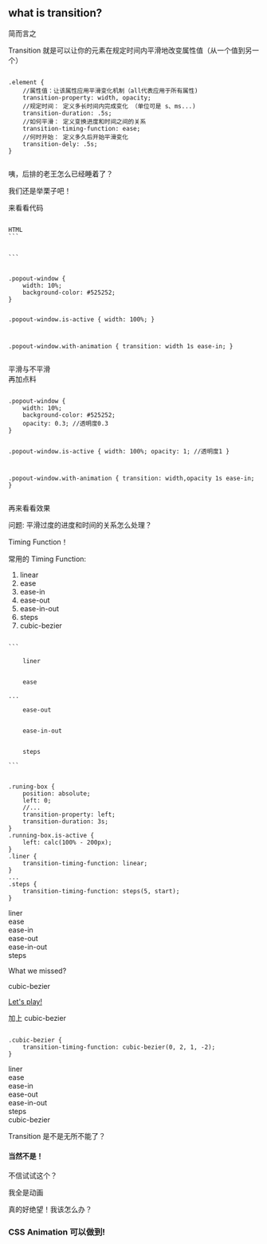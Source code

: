 ## what is transition?
<section>
    <p>简而言之</p>
    Transition 就是可以让你的元素在<span class="fragment highlight-red">规定时间</span>内<span class="fragment highlight-red">平滑</span>地改变<span class="fragment highlight-red">属性值</span>（从一个值到另一个）
</section>
<section>
    <pre><code data-trim data-noescape>
.element {
    //属性值：让该属性应用平滑变化机制（all代表应用于所有属性)
    transition-property: width, opacity;
    //规定时间： 定义多长时间内完成变化 （单位可是 s、ms...)
    transition-duration: .5s;
    //如何平滑： 定义变换进度和时间之间的关系
    transition-timing-function: ease;
    //何时开始： 定义多久后开始平滑变化
    transition-dely: .5s;
}
        </code></pre>
</section>
<section>
    咦，后排的老王怎么已经睡着了？
    <p class="fragment">我们还是举栗子吧！</p>
</section>
<section>
来看看代码
<pre><code data-trim data-noescape>
HTML
```
<div class="popout-window with-animation"></div>
<div class="popout-window"></div>
```
</code></pre>
        <pre><code data-trim data-noescape>
.popout-window {
    width: 10%;
    background-color: #525252;
}

.popout-window.is-active {
    width: 100%;
}

.popout-window.with-animation {
    transition: width 1s ease-in;
}
        </code></pre>
</section>
<section>
    平滑与不平滑
    <div class="example-panel">
        <div class="example-panel-individual">
            <div class="popout-window with-animation js-popout-window"></div>
        </div>
        <div class="example-panel-individual">
            <div class="popout-window js-popout-window"></div>
        </div>
    </div>
    <div class="fragment" data-type="popout-window" data-index=0 />
    <div class="fragment" data-type="popout-window" data-index=1 />
</section>
<section>
再加点料
        <pre><code data-trim data-noescape>
.popout-window {
    width: 10%;
    background-color: #525252;
    opacity: 0.3; //透明度0.3
}

.popout-window.is-active {
    width: 100%;
    opacity: 1; //透明度1
}

.popout-window.with-animation {
    transition: width,opacity 1s ease-in;
}
        </code></pre>
</section>
<section>
    再来看看效果
    <div class="example-panel">
        <div class="example-panel-individual">
            <div class="popout-window with-animation with-opacity js-popout-window-opacity"></div>
        </div>
        <div class="example-panel-individual">
            <div class="popout-window with-opacity js-popout-window-opacity"></div>
        </div>
    </div>
    <div class="fragment" data-type="popout-window-opacity" data-index=0 />
    <div class="fragment" data-type="popout-window-opacity" data-index=1 />
</section>
<section>
    <p>问题: 平滑过度的进度和时间的关系怎么处理？</p>
    <p class="fragment">Timing Function！</p>
</section>
<section> 
<p>常用的 Timing Function:</p>
<ol>
<li class="fragment">linear</li>
<li class="fragment">ease</li>
<li class="fragment">ease-in</li>
<li class="fragment">ease-out</li>
<li class="fragment">ease-in-out</li>
<li class="fragment">steps</li>
<li class="fragment">cubic-bezier</li>
<ol>
</section>
<section>
<pre><code data-trim data-noescape>
```
<div class="runing-box liner">
    liner
</div>
<div class="runing-box ease">
    ease
</div>
...
<div class="runing-box ease-out">
    ease-out
</div>
<div class="runing-box ease-in-out">
    ease-in-out
</div>
<div class="runing-box ease-in-out">
    steps
</div>
```
</code></pre>
</section>
<section>
<pre><code data-trim data-noescape>
.runing-box {
    position: absolute;
    left: 0;
    //...
    transition-property: left;
    transition-duration: 3s;
}
.running-box.is-active {
    left: calc(100% - 200px);
}
.liner {
    transition-timing-function: linear;
}
...
.steps {
    transition-timing-function: steps(5, start);
}
</code></pre>
</section>
<section>
    <div class="example-panel">
        <div class="example-panel-individual js-running-box">
            <div class="runing-box-container">
                <div class="runing-box liner">
                    liner
                </div>
            </div>
            <div class="runing-box-container">
                <div class="runing-box ease">
                    ease
                </div>
            </div>
            <div class="runing-box-container">
                <div class="runing-box ease-in">
                    ease-in
                </div>
            </div>
            <div class="runing-box-container">
                <div class="runing-box ease-out">
                    ease-out
                </div>
            </div>
            <div class="runing-box-container">
                <div class="runing-box ease-in-out">
                    ease-in-out
                </div>
            </div>
            <div class="runing-box-container">
                <div class="runing-box steps">
                    steps
                </div>
            </div>
        </div>
    </div>
    <div class="fragment" data-type="running-box" data-index=0 />
</section>
<section>
    <p>What we missed?</p>
    <p class="fragment">cubic-bezier</p>
    <a class="fragment" href="http://cubic-bezier.com/#.17,.67,.83,.67" target="_blank">Let's play!</a>
</section>
<section>
<p>加上 cubic-bezier </p>
<pre><code>
.cubic-bezier {
    transition-timing-function: cubic-bezier(0, 2, 1, -2);
}
</code></pre>
</section>
<section>
    <div class="example-panel">
        <div class="example-panel-individual js-running-box">
            <div class="runing-box-container">
                <div class="runing-box liner">
                    liner
                </div>
            </div>
            <div class="runing-box-container">
                <div class="runing-box ease">
                    ease
                </div>
            </div>
            <div class="runing-box-container">
                <div class="runing-box ease-in">
                    ease-in
                </div>
            </div>
            <div class="runing-box-container">
                <div class="runing-box ease-out">
                    ease-out
                </div>
            </div>
            <div class="runing-box-container">
                <div class="runing-box ease-in-out">
                    ease-in-out
                </div>
            </div>
            <div class="runing-box-container">
                <div class="runing-box steps">
                    steps
                </div>
            </div>
            <div class="runing-box-container">
                <div class="runing-box cubic-bezier">
                    cubic-bezier
                </div>
            </div>
        </div>
    </div>
    <div class="fragment" data-type="running-box" data-index=1 />
</section>
<section>
    <p>Transition 是不是无所不能了？<p>
    <h4 class="fragment">当然不是！</h4>
</section>
<section>
    <p>不信试试这个？<p>
    <div class="example-panel">
        <div class="example-panel-individual">
            <div class="hamburger js-hamburger hamburger-with-infinite js-all-is-animation">
                <div class="hamburger-box">
                    <div class="hamburger-inner"></div>
                </div>
            </div>
            <div class="drawer-box drawer-with-infinite">
                <div class="drawer-box-text">
                    <p>我全是动画</p>
                </div>
            </div>
        </div>
    </div>
    <div class="fragment" data-type="all-is-animation" data-index=0 />
</section>
<section>
    <p>真的好绝望！我该怎么办？</p>
    <div class="fragment" data-fragment-index="1">
        <h3 class="fragment highlight-red" data-fragment-index="1">
            CSS Animation 可以做到!
        </h3>
    </div>
</section>
